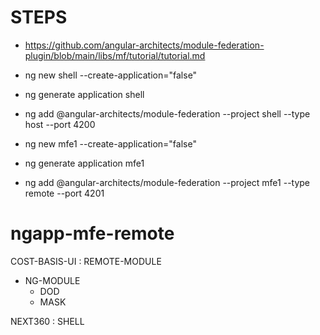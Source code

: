 # STEPS

- https://github.com/angular-architects/module-federation-plugin/blob/main/libs/mf/tutorial/tutorial.md

- ng new shell --create-application="false"
- ng generate application shell
- ng add @angular-architects/module-federation --project shell --type host --port 4200

- ng new mfe1 --create-application="false"
- ng generate application mfe1
- ng add @angular-architects/module-federation --project mfe1 --type remote --port 4201

# ngapp-mfe-remote

COST-BASIS-UI : REMOTE-MODULE

- NG-MODULE
  - DOD
  - MASK

NEXT360 : SHELL
